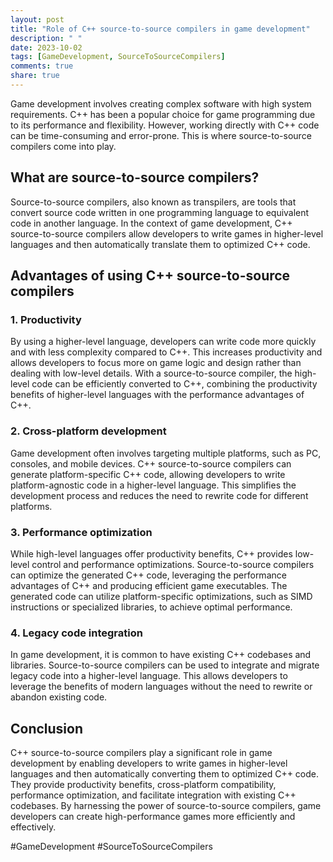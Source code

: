 ```yaml
---
layout: post
title: "Role of C++ source-to-source compilers in game development"
description: " "
date: 2023-10-02
tags: [GameDevelopment, SourceToSourceCompilers]
comments: true
share: true
---
```


Game development involves creating complex software with high system requirements. C++ has been a popular choice for game programming due to its performance and flexibility. However, working directly with C++ code can be time-consuming and error-prone. This is where source-to-source compilers come into play.

## What are source-to-source compilers?

Source-to-source compilers, also known as transpilers, are tools that convert source code written in one programming language to equivalent code in another language. In the context of game development, C++ source-to-source compilers allow developers to write games in higher-level languages and then automatically translate them to optimized C++ code.

## Advantages of using C++ source-to-source compilers

### 1. Productivity

By using a higher-level language, developers can write code more quickly and with less complexity compared to C++. This increases productivity and allows developers to focus more on game logic and design rather than dealing with low-level details. With a source-to-source compiler, the high-level code can be efficiently converted to C++, combining the productivity benefits of higher-level languages with the performance advantages of C++.

### 2. Cross-platform development

Game development often involves targeting multiple platforms, such as PC, consoles, and mobile devices. C++ source-to-source compilers can generate platform-specific C++ code, allowing developers to write platform-agnostic code in a higher-level language. This simplifies the development process and reduces the need to rewrite code for different platforms.

### 3. Performance optimization

While high-level languages offer productivity benefits, C++ provides low-level control and performance optimizations. Source-to-source compilers can optimize the generated C++ code, leveraging the performance advantages of C++ and producing efficient game executables. The generated code can utilize platform-specific optimizations, such as SIMD instructions or specialized libraries, to achieve optimal performance.

### 4. Legacy code integration

In game development, it is common to have existing C++ codebases and libraries. Source-to-source compilers can be used to integrate and migrate legacy code into a higher-level language. This allows developers to leverage the benefits of modern languages without the need to rewrite or abandon existing code.

## Conclusion

C++ source-to-source compilers play a significant role in game development by enabling developers to write games in higher-level languages and then automatically converting them to optimized C++ code. They provide productivity benefits, cross-platform compatibility, performance optimization, and facilitate integration with existing C++ codebases. By harnessing the power of source-to-source compilers, game developers can create high-performance games more efficiently and effectively.

#GameDevelopment #SourceToSourceCompilers
